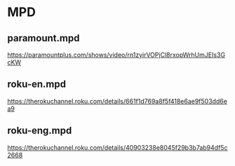 # MPD

## paramount.mpd

https://paramountplus.com/shows/video/rn1zyirVOPjCl8rxopWrhUmJEIs3GcKW

## roku-en.mpd

https://therokuchannel.roku.com/details/661f1d769a8f5f418e6ae9f503dd6ea9

## roku-eng.mpd

https://therokuchannel.roku.com/details/40903238e8045f29b3b7ab94df5c2668
